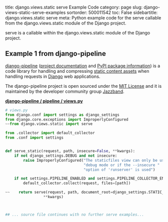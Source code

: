 title: django.views.static serve Example Code
category: page
slug: django-views-static-serve-examples
sortorder: 500011542
toc: False
sidebartitle: django.views.static serve
meta: Python example code for the serve callable from the django.views.static module of the Django project.


serve is a callable within the django.views.static module of the Django project.


## Example 1 from django-pipeline
[django-pipeline](https://github.com/jazzband/django-pipeline)
([project documentation](https://django-pipeline.readthedocs.io/en/latest/)
and
[PyPI package information](https://pypi.org/project/django-pipeline/))
is a code library for handling and compressing
[static content assets](/static-content.html) when handling requests in
[Django](/django.html) web applications.

The django-pipeline project is open sourced under the
[MIT License](https://github.com/jazzband/django-pipeline/blob/master/LICENSE.txt)
and it is maintained by the developer community group
[Jazzband](https://jazzband.co/).

[**django-pipeline / pipeline / views.py**](https://github.com/jazzband/django-pipeline/blob/master/pipeline/./views.py)

```python
# views.py
from django.conf import settings as django_settings
from django.core.exceptions import ImproperlyConfigured
~~from django.views.static import serve

from .collector import default_collector
from .conf import settings


def serve_static(request, path, insecure=False, **kwargs):
    if not django_settings.DEBUG and not insecure:
        raise ImproperlyConfigured("The staticfiles view can only be used in "
                                   "debug mode or if the --insecure "
                                   "option of 'runserver' is used")

    if not settings.PIPELINE_ENABLED and settings.PIPELINE_COLLECTOR_ENABLED:
        default_collector.collect(request, files=[path])

~~    return serve(request, path, document_root=django_settings.STATIC_ROOT,
                 **kwargs)



## ... source file continues with no further serve examples...

```

